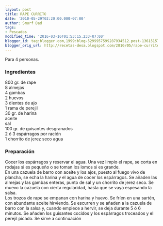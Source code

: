 ```yaml
---
layout: post
title: RAPE CURRITO
date: '2010-05-29T02:20:00.000-07:00'
author: Smurf Dad
tags:
- Pescados
modified_time: '2016-03-16T01:53:15.233-07:00'
blogger_id: tag:blogger.com,1999:blog-5299957599287034512.post-1361515712018323933
blogger_orig_url: http://recetas-desa.blogspot.com/2010/05/rape-currito.html
---
```


Para 4 personas.<br /><h3>Ingredientes</h3>800 gr. de rape<br />8 almejas<br />4 gambas<br />2 huevos<br />3 dientes de ajo<br />1 rama de perejil<br />30 gr. de harina<br />aceite<br />sal<br />100 gr. de guisantes desgranados<br />2 ó 3 espárragos por ración<br />1 chorrito de jerez seco agua<br /><h3>Preparación</h3>Cocer los espárragos y reservar el agua. Una vez limpio el rape, se corta en rodajas si es pequeño o se toman los lomos si es grande.<br />En una cazuela de barro con aceite y los ajos, puesto al fuego vivo de plancha, se echa la harina y el agua de cocer los espárragos. Se añaden las almejas y las gambas enteras, punto de sal y un chorrito de jerez seco. Se muevo la cazuela con cierta regularidad, hasta que se vaya espesando la salsa.<br />Los trozos de rape se empanan con harina y huevo. Se fríen en una sartén, con abundante aceite hirviendo. Se escurren y se añaden a la cazuela de barro con la salsa y, cuando empiece a hervir, se deja durante 5 ó 6 minutos. Se añaden los guisantes cocidos y los espárragos troceados y el perejil picado. Se sirve a continuación